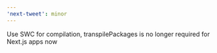```yaml
---
'next-tweet': minor
---
```


Use SWC for compilation, transpilePackages is no longer required for Next.js apps now
